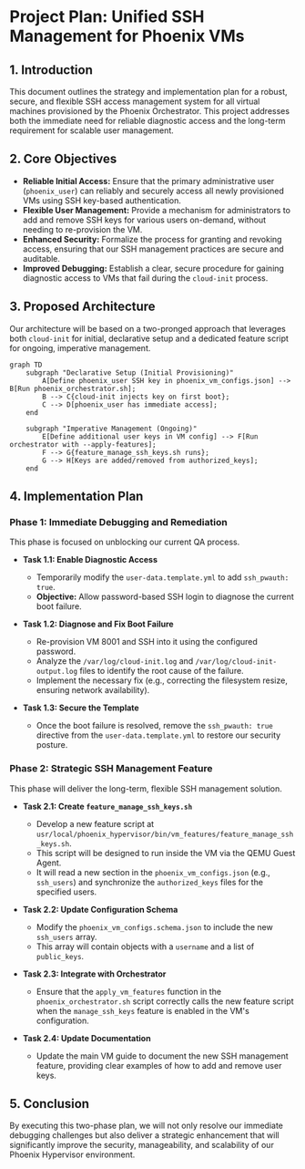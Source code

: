 # Project Plan: Unified SSH Management for Phoenix VMs

## 1. Introduction

This document outlines the strategy and implementation plan for a robust, secure, and flexible SSH access management system for all virtual machines provisioned by the Phoenix Orchestrator. This project addresses both the immediate need for reliable diagnostic access and the long-term requirement for scalable user management.

## 2. Core Objectives

*   **Reliable Initial Access:** Ensure that the primary administrative user (`phoenix_user`) can reliably and securely access all newly provisioned VMs using SSH key-based authentication.
*   **Flexible User Management:** Provide a mechanism for administrators to add and remove SSH keys for various users on-demand, without needing to re-provision the VM.
*   **Enhanced Security:** Formalize the process for granting and revoking access, ensuring that our SSH management practices are secure and auditable.
*   **Improved Debugging:** Establish a clear, secure procedure for gaining diagnostic access to VMs that fail during the `cloud-init` process.

## 3. Proposed Architecture

Our architecture will be based on a two-pronged approach that leverages both `cloud-init` for initial, declarative setup and a dedicated feature script for ongoing, imperative management.

```mermaid
graph TD
    subgraph "Declarative Setup (Initial Provisioning)"
        A[Define phoenix_user SSH key in phoenix_vm_configs.json] --> B[Run phoenix_orchestrator.sh];
        B --> C{cloud-init injects key on first boot};
        C --> D[phoenix_user has immediate access];
    end

    subgraph "Imperative Management (Ongoing)"
        E[Define additional user keys in VM config] --> F[Run orchestrator with --apply-features];
        F --> G{feature_manage_ssh_keys.sh runs};
        G --> H[Keys are added/removed from authorized_keys];
    end
```

## 4. Implementation Plan

### Phase 1: Immediate Debugging and Remediation

This phase is focused on unblocking our current QA process.

*   **Task 1.1: Enable Diagnostic Access**
    *   Temporarily modify the `user-data.template.yml` to add `ssh_pwauth: true`.
    *   **Objective:** Allow password-based SSH login to diagnose the current boot failure.

*   **Task 1.2: Diagnose and Fix Boot Failure**
    *   Re-provision VM 8001 and SSH into it using the configured password.
    *   Analyze the `/var/log/cloud-init.log` and `/var/log/cloud-init-output.log` files to identify the root cause of the failure.
    *   Implement the necessary fix (e.g., correcting the filesystem resize, ensuring network availability).

*   **Task 1.3: Secure the Template**
    *   Once the boot failure is resolved, remove the `ssh_pwauth: true` directive from the `user-data.template.yml` to restore our security posture.

### Phase 2: Strategic SSH Management Feature

This phase will deliver the long-term, flexible SSH management solution.

*   **Task 2.1: Create `feature_manage_ssh_keys.sh`**
    *   Develop a new feature script at `usr/local/phoenix_hypervisor/bin/vm_features/feature_manage_ssh_keys.sh`.
    *   This script will be designed to run inside the VM via the QEMU Guest Agent.
    *   It will read a new section in the `phoenix_vm_configs.json` (e.g., `ssh_users`) and synchronize the `authorized_keys` files for the specified users.

*   **Task 2.2: Update Configuration Schema**
    *   Modify the `phoenix_vm_configs.schema.json` to include the new `ssh_users` array.
    *   This array will contain objects with a `username` and a list of `public_keys`.

*   **Task 2.3: Integrate with Orchestrator**
    *   Ensure that the `apply_vm_features` function in the `phoenix_orchestrator.sh` script correctly calls the new feature script when the `manage_ssh_keys` feature is enabled in the VM's configuration.

*   **Task 2.4: Update Documentation**
    *   Update the main VM guide to document the new SSH management feature, providing clear examples of how to add and remove user keys.

## 5. Conclusion

By executing this two-phase plan, we will not only resolve our immediate debugging challenges but also deliver a strategic enhancement that will significantly improve the security, manageability, and scalability of our Phoenix Hypervisor environment.